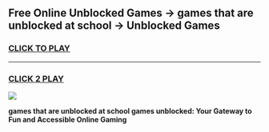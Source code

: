 
## Free Online Unblocked Games → games that are unblocked at school → Unblocked Games
<h3>
<a href="https://premium.freeplayer.one?title=games_that_are_unblocked_at_school&ref=21F">CLICK TO PLAY</a></h3>
<hr>

<h3>
<a href="https://premium.freeplayer.one?title=games_that_are_unblocked_at_school&ref=21F">CLICK 2 PLAY</a>
  
</h3>

<a href="https://premium.freeplayer.one?title=games_that_are_unblocked_at_school&ref=21F/"><img src="https://clearcache.store/games.png"></a>


**games that are unblocked at school games unblocked: Your Gateway to Fun and Accessible Online Gaming**
